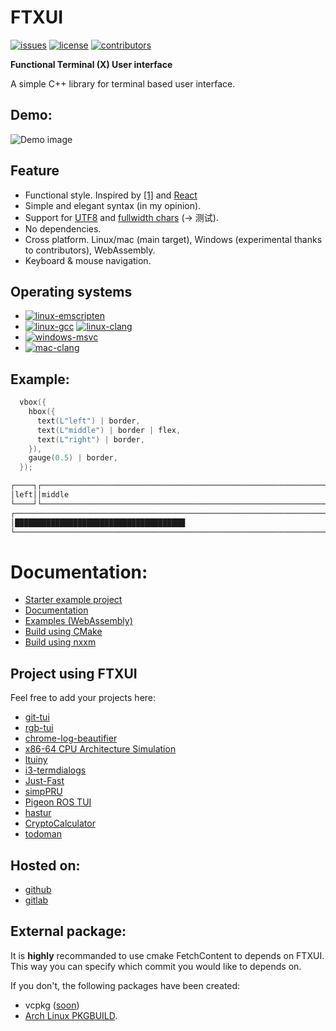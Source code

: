 # FTXUI

[![issues][badge.issues]][issues]
[![license][badge.license]][license]
[![contributors][badge.contributors]][contributors]

[badge.issues]: https://img.shields.io/github/issues-raw/arthursonzogni/FTXUI
[badge.license]: https://img.shields.io/github/license/arthursonzogni/FTXUI?color=black
[badge.contributors]: https://img.shields.io/github/contributors/arthursonzogni/FTXUI?color=blue

[issues]: https://github.com/ArthurSonzogni/FTXUI/issues
[license]: http://opensource.org/licenses/MIT
[contributors]: https://github.com/ArthurSonzogni/FTXUI/graphs/contributors

**Functional Terminal (X) User interface**

A simple C++ library for terminal based user interface.

## Demo:
![Demo image](./examples/component/homescreen.gif)

## Feature
 * Functional style. Inspired by
   [[1]](https://hackernoon.com/building-reactive-terminal-interfaces-in-c-d392ce34e649?gi=d9fb9ce35901)
   and [React](https://reactjs.org/)
 * Simple and elegant syntax (in my opinion).
 * Support for [UTF8](https://en.wikipedia.org/wiki/UTF-8) and [fullwidth chars](https://en.wikipedia.org/wiki/Halfwidth_and_fullwidth_forms) (→ 测试).
 * No dependencies.
 * Cross platform. Linux/mac (main target), Windows (experimental thanks to contributors), WebAssembly.
 * Keyboard & mouse navigation.

## Operating systems
- [![linux-emscripten][badge.linux-emscripten]][link.linux-emscripten]
- [![linux-gcc][badge.linux-gcc]][link.linux-gcc]
[![linux-clang][badge.linux-clang]][link.linux-clang]
- [![windows-msvc][badge.windows-msvc]][link.windows-msvc]
- [![mac-clang][badge.mac-clang]][link.mac-clang]

[badge.linux-gcc]: https://github.com/ArthurSonzogni/FTXUI/actions/workflows/linux-gcc.yaml/badge.svg?branch=master
[badge.linux-clang]: https://github.com/ArthurSonzogni/FTXUI/actions/workflows/linux-clang.yaml/badge.svg?branch=master
[badge.linux-emscripten]: https://github.com/ArthurSonzogni/FTXUI/actions/workflows/linux-emscripten.yaml/badge.svg?branch=master
[badge.windows-msvc]: https://github.com/ArthurSonzogni/FTXUI/actions/workflows/windows-msvc.yaml/badge.svg?branch=master
[badge.mac-clang]: https://github.com/ArthurSonzogni/FTXUI/actions/workflows/mac-clang.yaml/badge.svg?branch=master

[link.linux-gcc]: https://github.com/ArthurSonzogni/FTXUI/actions/workflows/linux-gcc.yaml
[link.linux-clang]: https://github.com/ArthurSonzogni/FTXUI/actions/workflows/linux-clang.yaml
[link.linux-emscripten]: https://github.com/ArthurSonzogni/FTXUI/actions/workflows/linux-emscripten.yaml
[link.windows-msvc]: https://github.com/ArthurSonzogni/FTXUI/actions/workflows/windows-msvc.yaml
[link.mac-clang]: https://github.com/ArthurSonzogni/FTXUI/actions/workflows/mac-clang.yaml

## Example:
~~~cpp
  vbox({
    hbox({
      text(L"left") | border,
      text(L"middle") | border | flex,
      text(L"right") | border,
    }),
    gauge(0.5) | border,
  });
~~~

~~~bash
┌────┐┌───────────────────────────────────────────────────────────────┐┌─────┐
│left││middle                                                         ││right│
└────┘└───────────────────────────────────────────────────────────────┘└─────┘
┌────────────────────────────────────────────────────────────────────────────┐
│██████████████████████████████████████                                      │
└────────────────────────────────────────────────────────────────────────────┘
~~~

# Documentation:

- [Starter example project](https://github.com/ArthurSonzogni/ftxui-starter)
- [Documentation](https://arthursonzogni.github.io/FTXUI/)
- [Examples (WebAssembly)](https://arthursonzogni.github.io/FTXUI/examples/)
- [Build using CMake](https://arthursonzogni.com/FTXUI/doc/#build-using-cmake)
- [Build using nxxm](https://arthursonzogni.com/FTXUI/doc/#build-using-cmake)

## Project using FTXUI

Feel free to add your projects here:
- [git-tui](https://github.com/ArthurSonzogni/git-tui)
- [rgb-tui](https://github.com/ArthurSonzogni/rgb-tui)
- [chrome-log-beautifier](https://github.com/ArthurSonzogni/chrome-log-beautifier)
- [x86-64 CPU Architecture Simulation](https://github.com/AnisBdz/CPU)
- [ltuiny](https://github.com/adrianoviana87/ltuiny)
- [i3-termdialogs](https://github.com/mibli/i3-termdialogs)
- [Just-Fast](https://github.com/GiuseppeCesarano/just-fast)
- [simpPRU](https://github.com/VedantParanjape/simpPRU)
- [Pigeon ROS TUI](https://github.com/PigeonSensei/Pigeon_ros_tui)
- [hastur](https://github.com/robinlinden/hastur)
- [CryptoCalculator](https://github.com/brevis/CryptoCalculator)
- [todoman](https://github.com/aaleino/todoman)

## Hosted on:
 * [github](https://github.com/ArthurSonzogni/ftxui)
 * [gitlab](https://gitlab.com/ArthurSonzogni/ftxui)

## External package:

It is **highly** recommanded to use cmake FetchContent to depends on FTXUI. This
way you can specify which commit you would like to depends on.

If you don't, the following packages have been created:
- vcpkg ([soon](https://github.com/ArthurSonzogni/FTXUI/issues/112))
- [Arch Linux PKGBUILD](https://aur.archlinux.org/packages/ftxui-git/).
